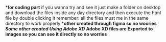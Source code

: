 ***for coding part**
if you wanna try and see it just make a folder on desktop and download the files inside any day directory and then execute the html file by double clicking it
remember:
all the files must me in the same directory to work properly
***other created through figma so no woories**
***Some other created Using Adobe XD***
**Adobe XD files are Exported to images so you can see it directly so no worries**
